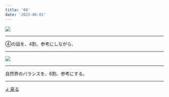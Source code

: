 ```yaml
---
title: '00'
date: '2023-06-01'
---
```

![](/images/00_00.jpg)
***
④の話を、4割、参考にしながら、
***
![](/images/00_00_.jpg)
***
自然界のバランスを、6割、参考にする。
***
[ ↲ 戻る ](/posts/00)

